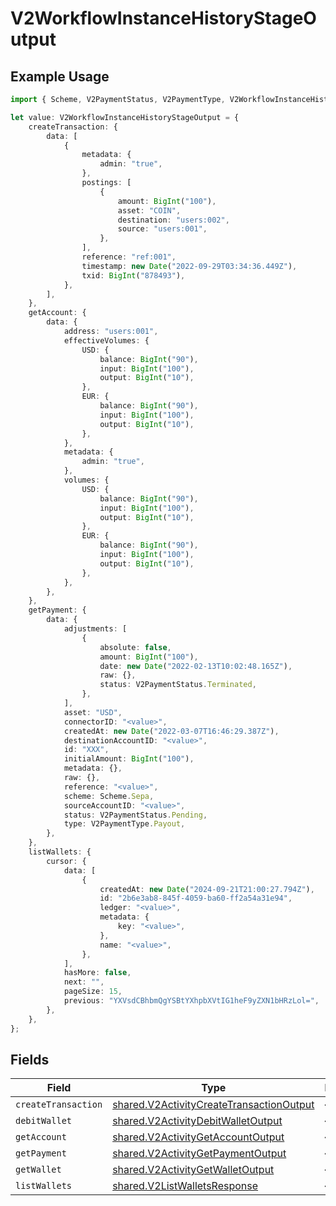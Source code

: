# V2WorkflowInstanceHistoryStageOutput

## Example Usage

```typescript
import { Scheme, V2PaymentStatus, V2PaymentType, V2WorkflowInstanceHistoryStageOutput } from "@formance/formance-sdk/sdk/models/shared";

let value: V2WorkflowInstanceHistoryStageOutput = {
    createTransaction: {
        data: [
            {
                metadata: {
                    admin: "true",
                },
                postings: [
                    {
                        amount: BigInt("100"),
                        asset: "COIN",
                        destination: "users:002",
                        source: "users:001",
                    },
                ],
                reference: "ref:001",
                timestamp: new Date("2022-09-29T03:34:36.449Z"),
                txid: BigInt("878493"),
            },
        ],
    },
    getAccount: {
        data: {
            address: "users:001",
            effectiveVolumes: {
                USD: {
                    balance: BigInt("90"),
                    input: BigInt("100"),
                    output: BigInt("10"),
                },
                EUR: {
                    balance: BigInt("90"),
                    input: BigInt("100"),
                    output: BigInt("10"),
                },
            },
            metadata: {
                admin: "true",
            },
            volumes: {
                USD: {
                    balance: BigInt("90"),
                    input: BigInt("100"),
                    output: BigInt("10"),
                },
                EUR: {
                    balance: BigInt("90"),
                    input: BigInt("100"),
                    output: BigInt("10"),
                },
            },
        },
    },
    getPayment: {
        data: {
            adjustments: [
                {
                    absolute: false,
                    amount: BigInt("100"),
                    date: new Date("2022-02-13T10:02:48.165Z"),
                    raw: {},
                    status: V2PaymentStatus.Terminated,
                },
            ],
            asset: "USD",
            connectorID: "<value>",
            createdAt: new Date("2022-03-07T16:46:29.387Z"),
            destinationAccountID: "<value>",
            id: "XXX",
            initialAmount: BigInt("100"),
            metadata: {},
            raw: {},
            reference: "<value>",
            scheme: Scheme.Sepa,
            sourceAccountID: "<value>",
            status: V2PaymentStatus.Pending,
            type: V2PaymentType.Payout,
        },
    },
    listWallets: {
        cursor: {
            data: [
                {
                    createdAt: new Date("2024-09-21T21:00:27.794Z"),
                    id: "2b6e3ab8-845f-4059-ba60-ff2a54a31e94",
                    ledger: "<value>",
                    metadata: {
                        key: "<value>",
                    },
                    name: "<value>",
                },
            ],
            hasMore: false,
            next: "",
            pageSize: 15,
            previous: "YXVsdCBhbmQgYSBtYXhpbXVtIG1heF9yZXN1bHRzLol=",
        },
    },
};
```

## Fields

| Field                                                                                                       | Type                                                                                                        | Required                                                                                                    | Description                                                                                                 |
| ----------------------------------------------------------------------------------------------------------- | ----------------------------------------------------------------------------------------------------------- | ----------------------------------------------------------------------------------------------------------- | ----------------------------------------------------------------------------------------------------------- |
| `createTransaction`                                                                                         | [shared.V2ActivityCreateTransactionOutput](../../../sdk/models/shared/v2activitycreatetransactionoutput.md) | :heavy_minus_sign:                                                                                          | N/A                                                                                                         |
| `debitWallet`                                                                                               | [shared.V2ActivityDebitWalletOutput](../../../sdk/models/shared/v2activitydebitwalletoutput.md)             | :heavy_minus_sign:                                                                                          | N/A                                                                                                         |
| `getAccount`                                                                                                | [shared.V2ActivityGetAccountOutput](../../../sdk/models/shared/v2activitygetaccountoutput.md)               | :heavy_minus_sign:                                                                                          | N/A                                                                                                         |
| `getPayment`                                                                                                | [shared.V2ActivityGetPaymentOutput](../../../sdk/models/shared/v2activitygetpaymentoutput.md)               | :heavy_minus_sign:                                                                                          | N/A                                                                                                         |
| `getWallet`                                                                                                 | [shared.V2ActivityGetWalletOutput](../../../sdk/models/shared/v2activitygetwalletoutput.md)                 | :heavy_minus_sign:                                                                                          | N/A                                                                                                         |
| `listWallets`                                                                                               | [shared.V2ListWalletsResponse](../../../sdk/models/shared/v2listwalletsresponse.md)                         | :heavy_minus_sign:                                                                                          | N/A                                                                                                         |